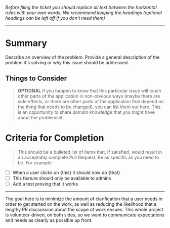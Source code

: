 *Before filing the ticket you should replace all text between the horizontal rules with your own words. We recommend keeping the headings (optional headings can be left off if you don't need them)*

--------

# Summary

Describe an overview of the problem. Provide a general description of the problem it's solving or why this issue should be addressed.

## Things to Consider
> **OPTIONAL** If you happen to know that this particular issue will touch other parts of the application in non-obvious ways (maybe there are side effects, or there are other parts of the application that depend on the thing that needs to be changed), you can list them out here. This is an opportunity to share *domain knowledge* that you might have about the problemset.

# Criteria for Completion
> This should be a bulleted list of items that, if satisfied, would result in an acceptably complete Pull Request. Be as specific as you need to be. For example:

 - [ ] When a user clicks on {this} it should now do {that}
 - [ ] This feature should only be available to admins
 - [ ] Add a test proving that it works

-------

The goal here is to minimize the amount of clarification that a user needs in order to get started on the work, as well as reducing the likelihood that a lengthy PR discsussion about the scope of work ensues. This whole project is volunteer-driven, on both sides, so we want to communicate expectations and needs as clearly as possible up front.
